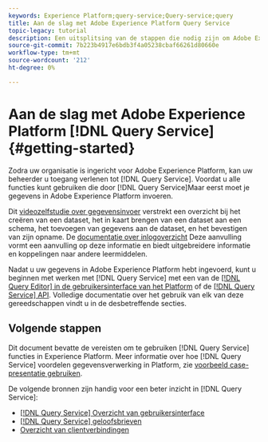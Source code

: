 ```yaml
---
keywords: Experience Platform;query-service;Query-service;query
title: Aan de slag met Adobe Experience Platform Query Service
topic-legacy: tutorial
description: Een uitsplitsing van de stappen die nodig zijn om Adobe Experience Platform Query Service volledig te gebruiken
source-git-commit: 7b223b4917e6bdb3f4a05238cbaf66261d80660e
workflow-type: tm+mt
source-wordcount: '212'
ht-degree: 0%

---
```


# Aan de slag met Adobe Experience Platform [!DNL Query Service] {#getting-started}

Zodra uw organisatie is ingericht voor Adobe Experience Platform, kan uw beheerder u toegang verlenen tot [!DNL Query Service]. Voordat u alle functies kunt gebruiken die door [!DNL Query Service]Maar eerst moet je gegevens in Adobe Experience Platform invoeren.

Dit [videozelfstudie over gegevensinvoer](https://experienceleague.adobe.com/docs/platform-learn/tutorials/data-ingestion/create-datasets-and-ingest-data.html) verstrekt een overzicht bij het creëren van een dataset, het in kaart brengen van een dataset aan een schema, het toevoegen van gegevens aan de dataset, en het bevestigen van zijn opname. De [documentatie over inlogoverzicht](../../ingestion/home.md) Deze aanvulling vormt een aanvulling op deze informatie en biedt uitgebreidere informatie en koppelingen naar andere leermiddelen.

Nadat u uw gegevens in Adobe Experience Platform hebt ingevoerd, kunt u beginnen met werken met [!DNL Query Service] met een van de [[!DNL Query Editor] in de gebruikersinterface van het Platform](../ui/user-guide.md) of de [[!DNL Query Service] API](../api/getting-started.md). Volledige documentatie over het gebruik van elk van deze gereedschappen vindt u in de desbetreffende secties.

## Volgende stappen

Dit document bevatte de vereisten om te gebruiken [!DNL Query Service] functies in Experience Platform. Meer informatie over hoe [!DNL Query Service] voordelen gegevensverwerking in Platform, zie [voorbeeld case-presentatie gebruiken](../use-cases/abandoned-cart.md).

De volgende bronnen zijn handig voor een beter inzicht in [!DNL Query Service]:

- [[!DNL Query Service] Overzicht van gebruikersinterface](../ui/overview.md)
- [[!DNL Query Service] geloofsbrieven](../ui/credentials.md)
- [Overzicht van clientverbindingen](../clients/overview.md)
